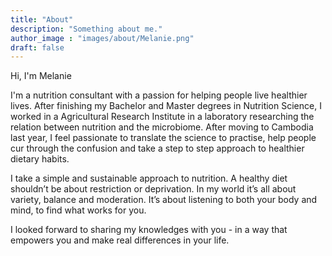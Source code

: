```yaml
---
title: "About"
description: "Something about me."
author_image : "images/about/Melanie.png"
draft: false
---
```


Hi, I'm Melanie

I'm a nutrition consultant with a passion for helping people live healthier lives. After finishing my Bachelor and Master degrees in Nutrition Science, I worked in a Agricultural Research Institute in a laboratory researching the relation between nutrition and the microbiome. After moving to Cambodia last year, I feel passionate to translate the science to practise, help people cur through the confusion and take a step to step approach to healthier dietary habits.

I take a simple and sustainable approach to nutrition. A healthy diet shouldn’t be about restriction or deprivation. In my world it’s all about variety, balance and moderation. It’s about listening to both your body and mind, to find what works for you.

I looked forward to sharing my knowledges with you - in a way that empowers you and make real differences in your life. 
